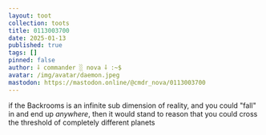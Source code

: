 ```yaml
---
layout: toot
collection: toots
title: 0113003700
date: 2025-01-13
published: true
tags: []
pinned: false
author: ⸸ commander ░ nova ⸸ :~$
avatar: /img/avatar/daemon.jpeg
mastodon: https://mastodon.online/@cmdr_nova/0113003700
---
```


if the Backrooms is an infinite sub dimension of reality, and you could "fall" in and end up _anywhere_, then it would stand to reason that you could cross the threshold of completely different planets
